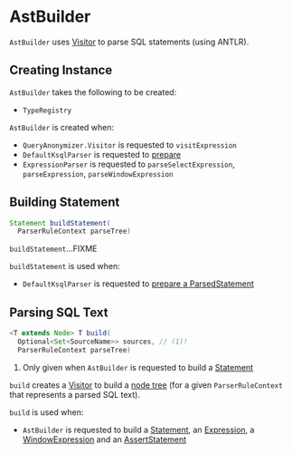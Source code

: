 # AstBuilder

`AstBuilder` uses [Visitor](Visitor.md) to parse SQL statements (using ANTLR).

## Creating Instance

`AstBuilder` takes the following to be created:

* <span id="typeRegistry"> `TypeRegistry`

`AstBuilder` is created when:

* `QueryAnonymizer.Visitor` is requested to `visitExpression`
* `DefaultKsqlParser` is requested to [prepare](DefaultKsqlParser.md#prepare)
* `ExpressionParser` is requested to `parseSelectExpression`, `parseExpression`, `parseWindowExpression`

## <span id="buildStatement"> Building Statement

```java
Statement buildStatement(
  ParserRuleContext parseTree)
```

`buildStatement`...FIXME

`buildStatement` is used when:

* `DefaultKsqlParser` is requested to [prepare a ParsedStatement](DefaultKsqlParser.md#prepare)

## <span id="build"> Parsing SQL Text

```java
<T extends Node> T build(
  Optional<Set<SourceName>> sources, // (1)!
  ParserRuleContext parseTree)
```

1. Only given when `AstBuilder` is requested to build a [Statement](#buildStatement)

`build` creates a [Visitor](AstBuilder_Visitor.md) to build a [node tree](Node.md) (for a given `ParserRuleContext` that represents a parsed SQL text).

`build` is used when:

* `AstBuilder` is requested to build a [Statement](#buildStatement), an [Expression](#buildExpression), a [WindowExpression](#buildWindowExpression) and an [AssertStatement](#buildAssertStatement)
